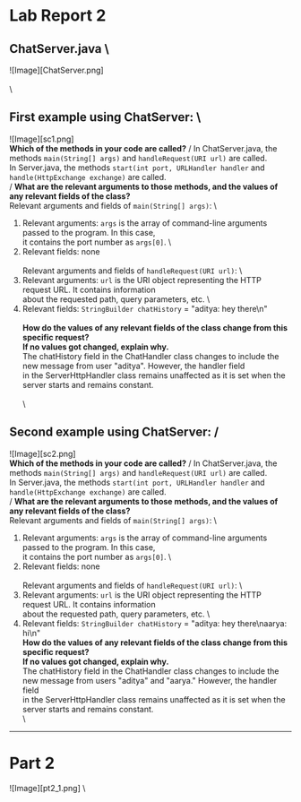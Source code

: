 # Lab Report 2
## ChatServer.java \
![Image][ChatServer.png] \
\
\
## First example using ChatServer: \
![Image][sc1.png] \
**Which of the methods in your code are called?** /
In ChatServer.java, the methods `main(String[] args)` and `handleRequest(URI url)` are called. \
In Server.java, the methods `start(int port, URLHandler handler` and `handle(HttpExchange exchange)` are called. \
/
**What are the relevant arguments to those methods, and the values of any relevant fields of the class?** \
Relevant arguments and fields of `main(String[] args)`: \
  1. Relevant arguments: `args` is the array of command-line arguments passed to the program. In this case, \
     it contains the port number as `args[0]`. \
  2. Relevant fields: none \
\
Relevant arguments and fields of `handleRequest(URI url)`: \
  1. Relevant arguments: `url` is the URI object representing the HTTP request URL. It contains information \
     about the requested path, query parameters, etc. \
  2. Relevant fields: `StringBuilder chatHistory` = "aditya: hey there\n" \
\
**How do the values of any relevant fields of the class change from this specific request? \
If no values got changed, explain why.** \
The chatHistory field in the ChatHandler class changes to include the new message from user "aditya". However, the handler field \
in the ServerHttpHandler class remains unaffected as it is set when the server starts and remains constant. \
\
\
## Second example using ChatServer: /
![Image][sc2.png] \
**Which of the methods in your code are called?** /
In ChatServer.java, the methods `main(String[] args)` and `handleRequest(URI url)` are called. \
In Server.java, the methods `start(int port, URLHandler handler` and `handle(HttpExchange exchange)` are called. \
/
**What are the relevant arguments to those methods, and the values of any relevant fields of the class?** \
Relevant arguments and fields of `main(String[] args)`: \
  1. Relevant arguments: `args` is the array of command-line arguments passed to the program. In this case, \
     it contains the port number as `args[0]`. \
  2. Relevant fields: none \
\
Relevant arguments and fields of `handleRequest(URI url)`: \
  1. Relevant arguments: `url` is the URI object representing the HTTP request URL. It contains information \
     about the requested path, query parameters, etc. \
  2. Relevant fields: `StringBuilder chatHistory` = "aditya: hey there\naarya: hi\n"
\
**How do the values of any relevant fields of the class change from this specific request? \
If no values got changed, explain why.** \
The chatHistory field in the ChatHandler class changes to include the new message from users "aditya" and "aarya." However, the handler field \
in the ServerHttpHandler class remains unaffected as it is set when the server starts and remains constant. \
\
---
# Part 2
![Image][pt2_1.png] \


